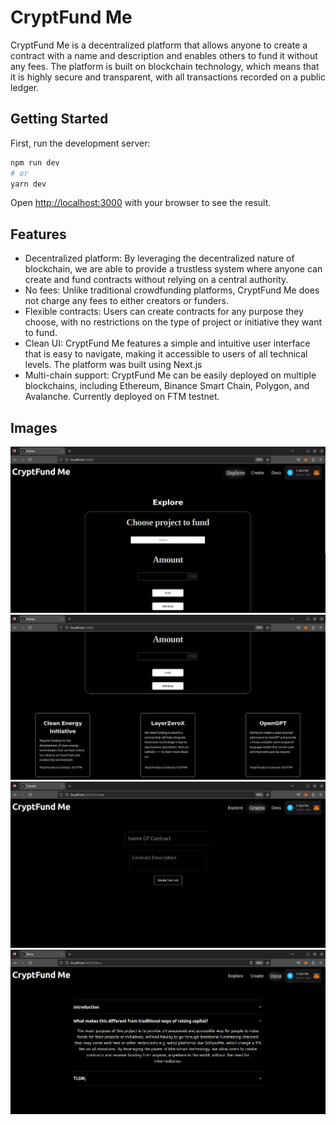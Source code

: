 # CryptFund Me

CryptFund Me is a decentralized platform that allows anyone to create a contract with a name and description and enables others to fund it without any fees. The platform is built on blockchain technology, which means that it is highly secure and transparent, with all transactions recorded on a public ledger.

## Getting Started

First, run the development server:

```bash
npm run dev
# or
yarn dev
```

Open [http://localhost:3000](http://localhost:3000) with your browser to see the result.


## Features

- Decentralized platform:  By leveraging the decentralized nature of blockchain, we are able to provide a trustless system where anyone can create and fund contracts without relying on a central authority.
- No fees: Unlike traditional crowdfunding platforms, CryptFund Me does not charge any fees to either creators or funders.
- Flexible contracts: Users can create contracts for any purpose they choose, with no restrictions on the type of project or initiative they want to fund.
- Clean UI: CryptFund Me features a simple and intuitive user interface that is easy to navigate, making it accessible to users of all technical levels. The platform was built using Next.js
- Multi-chain support: CryptFund Me can be easily deployed on multiple blockchains, including Ethereum, Binance Smart Chain, Polygon, and Avalanche. Currently deployed on FTM testnet.

## Images

<img src="./UI_ss/2023-04-13_20-45.png" alt="1">
<img src="./UI_ss/2023-04-13_20-45_1.png" alt="1">
<img src="./UI_ss/2023-04-13_20-45_2.png" alt="1">
<img src="./UI_ss/2023-04-13_20-46.png" alt="1">
